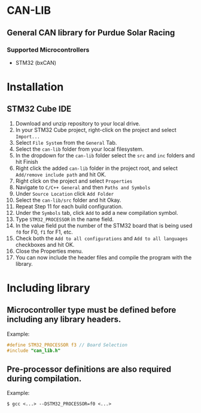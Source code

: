 # CAN-LIB
## General CAN library for Purdue Solar Racing
### Supported Microcontrollers
 - STM32 (bxCAN)

# Installation

## STM32 Cube IDE

 1. Download and unzip repository to your local drive.
 2. In your STM32 Cube project, right-click on the project and select `Import...`
 3. Select `File System` from the `General` Tab.
 4. Select the `can-lib` folder from your local filesystem.
 5. In the dropdown for the `can-lib` folder select the `src` and `inc` folders and hit Finish
 7. Right click the added `can-lib` folder in the project root, and select `Add/remove include path` and hit OK.
 8. Right click on the project and select `Properties`
 9. Navigate to `C/C++ General` and then `Paths and Symbols`
 10. Under `Source Location` click `Add Folder`
 11. Select the `can-lib/src` folder and hit Okay.
 12. Repeat Step 11 for each build configuration.
 13. Under the `Symbols` tab, click `Add` to add a new compilation symbol.
 14. Type `STM32_PROCESSOR` in the name field.
 15. In the value field put the number of the STM32 board that is being used `f0` for F0, `f1` for F1, etc.
 16. Check both the `Add to all configurations` and `Add to all languages` checkboxes and hit OK.
 17. Close the Properties menu.
 18. You can now include the header files and compile the program with the library.

# Including library
## Microcontroller type must be defined before including any library headers.

Example:
```c
#define STM32_PROCESSOR f3 // Board Selection
#include "can_lib.h"
```

## Pre-processor definitions are also required during compilation.

Example:
```
$ gcc <...> --DSTM32_PROCESSOR=f0 <...>
```
